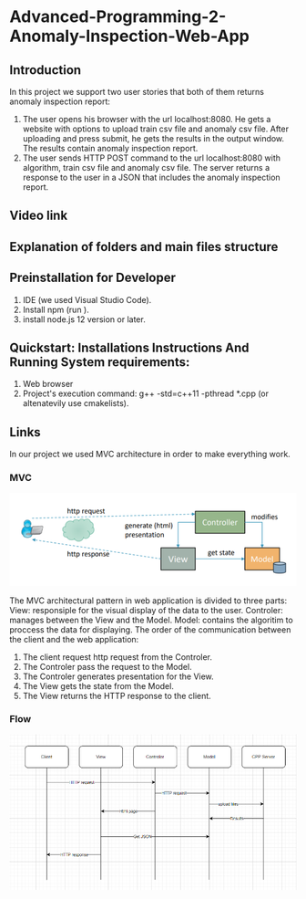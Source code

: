 # Advanced-Programming-2-Anomaly-Inspection-Web-App
## Introduction
In this project we support two user stories that both of them returns anomaly inspection report:
1) The user opens his browser with the url localhost:8080.
   He gets a website with options to upload train csv file and anomaly csv file.
   After uploading and press submit, he gets the results in the output window.
   The results contain anomaly inspection report.
2) The user sends HTTP POST command to the url localhost:8080 with algorithm, train csv file and anomaly csv file.
   The server returns a response to the user in a JSON that includes the anomaly inspection report.
## Video link

## Explanation of folders and main files structure

## Preinstallation for Developer
1. IDE (we used Visual Studio Code).
2. Install npm (run ).
3. install node.js 12 version or later.

## Quickstart: Installations Instructions And Running System requirements: 
1. Web browser
2. Project's execution command: g++ -std=c++11 -pthread *.cpp (or altenatevily use cmakelists).

## Links
In our project we used MVC architecture in order to make everything work.

### MVC

![MVC](https://raw.githubusercontent.com/DanielKnafel/Advanced-Programming-2-Anomaly-Inspection-Web-App/main/Images/MVC.png)

The MVC architectural pattern in web application is divided to three parts:
View: responsiple for the visual display of the data to the user.
Controler: manages between the View and the Model.
Model: contains the algoritim to proccess the data for displaying.
The order of the communication between the client and the web application:
1) The client request http request from the Controler.
2) The Controler pass the request to the Model.
3) The Controler generates presentation for the View.
4) The View gets the state from the Model.
5) The View returns the HTTP response to the client.

### Flow

![Flow](https://raw.githubusercontent.com/DanielKnafel/Advanced-Programming-2-Anomaly-Inspection-Web-App/main/Images/Flow.png)

